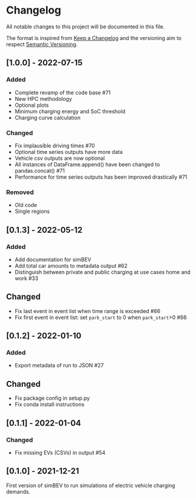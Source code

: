 # Changelog
All notable changes to this project will be documented in this file.

The format is inspired from [Keep a Changelog](http://keepachangelog.com/en/1.0.0/)
and the versioning aim to respect [Semantic Versioning](http://semver.org/spec/v2.0.0.html).

## [1.0.0] - 2022-07-15

### Added

- Complete revamp of the code base #71
- New HPC methodology
- Optional plots
- Minimum charging energy and SoC threshold
- Charging curve calculation

### Changed

- Fix implausible driving times #70
- Optional time series outputs have more data
- Vehicle csv outputs are now optional
- All instances of DataFrame.append() have been changed to pandas.concat() #71
- Performance for time series outputs has been improved drastically #71

### Removed

- Old code
- Single regions

## [0.1.3] - 2022-05-12

### Added

- Add documentation for simBEV
- Add total car amounts to metadata output #62
- Distinguish between private and public charging at use cases home and work #33

## Changed

- Fix last event in event list when time range is exceeded #66
- Fix first event in event list: set `park_start` to 0 when `park_start`>0 #66

## [0.1.2] - 2022-01-10

### Added

- Export metadata of run to JSON #27

## Changed

- Fix package config in setup.py
- Fix conda install instructions

## [0.1.1] - 2022-01-04

### Changed

- Fix missing EVs (CSVs) in output #54

## [0.1.0] - 2021-12-21

First version of simBEV to run simulations of electric vehicle charging demands.
